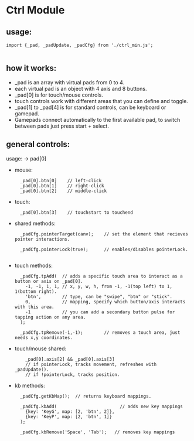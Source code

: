 # Ctrl Module

## usage:
```
import {_pad, _padUpdate, _padCfg} from './ctrl_min.js';


```

## how it works:
  * _pad is an array with virtual pads from 0 to 4.
  * each virtual pad is an object with 4 axis and 8 buttons.
  * _pad[0] is for touch/mouse controls.
  * touch controls work with different areas that you can define and toggle.
  * _pad[1] to _pad[4] is for standard controls, can be keyboard or gamepad.
  * Gamepads connect automatically to the first available pad, to switch between pads just press start + select.

## general controls:  

usage:
-> pad[0]
  * mouse:
    ```
      _pad[0].btn[0]    // left-click
      _pad[0].btn[1]    // right-click
      _pad[0].btn[2]    // middle-click
    ```

  * touch:
    ```
      _pad[0].btn[3]    // touchstart to touchend
    ```

  * shared methods:
    ```
      _padCfg.pointerTarget(canv);    // set the element that recieves pointer interactions.

      _padCfg.pointerLock(true);      // enables/disables pointerLock.
      
    ```
  * touch methods:
    ```
      _padCfg.tpAdd(  // adds a specific touch area to interact as a button or axis on _pad[0].
        -1, -1, 1, 1, // x, y, w, h, from -1, -1(top left) to 1, 1(bottom right).
        'btn',        // type, can be "swipe", "btn" or "stick".
        0,            // mapping, specify which button/axis interacts with this area.
        -1            // you can add a secondary button pulse for tapping action on any area.
      );
      
      _padCfg.tpRemove(-1,-1);        // removes a touch area, just needs x,y coordinates.

    ```

  * touch/mouse shared:
    ```
        _pad[0].axis[2] && _pad[0].axis[3]
        // if pointerLock, tracks movement, refreshes with _padUpdate().
        // if !pointerLock, tracks position.
    ```

  * kb methods:
    ```
      _padCfg.getKbMap();  // returns keyboard mappings.

      _padCfg.kbAdd(                        // adds new key mappings
        {key: 'KeyG', map: [2, 'btn', 2]},
        {key: 'KeyP', map: [2, 'btn', 1]}
      );

      _padCfg.kbRemove('Space', 'Tab');   // removes key mappings
    ```
